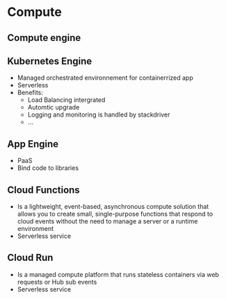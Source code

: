 # Compute

## Compute engine

## Kubernetes Engine

- Managed orchestrated environnement for containerrized app
- Serverless
- Benefits:
  - Load Balancing intergrated
  - Automtic upgrade
  - Logging and monitoring is handled by stackdriver
  - ...

## App Engine

- PaaS
- Bind code to libraries

## Cloud Functions

- Is a lightweight, event-based, asynchronous compute solution that allows you to create small, single-purpose functions that respond to cloud events without the need to manage a server or a runtime environment
- Serverless service

## Cloud Run

- Is a managed compute platform that runs stateless containers via web requests or Hub sub events
- Serverless service
